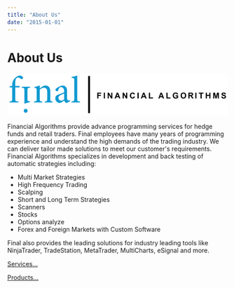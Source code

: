 ```yaml
---
title: "About Us"
date: "2015-01-01"
---
```

# About Us


![logo](./Logo_final.svg)

Financial Algorithms provide advance programming services for hedge funds and retail traders.
Final employees have many years of programming experience and understand the high demands of the trading industry.
We can deliver tailor made solutions to meet our customer's requirements.
Financial Algorithms specializes in development and back testing of automatic strategies including:

* Multi Market Strategies
* High Frequency Trading
* Scalping
* Short and Long Term Strategies
* Scanners
* Stocks
* Options analyze
* Forex and Foreign Markets with Custom Software

Final also provides the leading solutions for industry leading tools like
NinjaTrader, TradeStation, MetaTrader, MultiCharts, eSignal and more.

[Services...](/services/)

[Products...](/products/)
